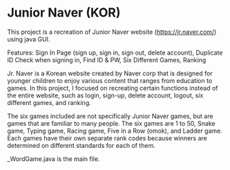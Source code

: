 # Junior Naver (KOR)

This project is a recreation of Junior Naver website (https://jr.naver.com/) using java GUI. 

Features: Sign In Page (sign up, sign in, sign out, delete account), Duplicate ID Check when signing in, Find ID & PW, Six Different Games, Ranking

Jr. Naver is a Korean website created by Naver corp that is designed for younger children to enjoy various content that ranges from education to games.
In this project, I focused on recreating certain functions instead of the entire website, such as login, sign-up, delete account, logout, six different games, and ranking. 

The six games included are not specifically Junior Naver games, but are games that are familiar to many people. The six games are 1 to 50, Snake game, Typing game, Racing game, Five in a Row (omok), and Ladder game. Each games have their own separate rank codes because winners are determined on different standards for each of them. 

_WordGame.java is the main file.
